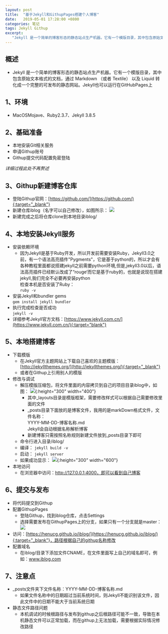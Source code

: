 ```yaml
---
layout: post
title:  "基于Jekyll和GithupPages搭建个人博客"
date:   2019-05-01 17:28:00 +0800
categories: 笔记
tags: Jekyll Githup 
excerpt: 
   "Jekyll 是一个简单的博客形态的静态站点生产机器。它有一个模版目录，其中包含原始文本格式的文档，通过 Markdown （或者 Textile）  以及 Liquid 转化成一个完整的可发布的静态网站。Jekyll也可以运行在GitHubPages上"
---
```



## 概述
+ Jekyll 是一个简单的博客形态的静态站点生产机器。它有一个模版目录，其中包含原始文本格式的文档，通过 Markdown （或者 Textile） 以及 Liquid 转化成一个完整的可发布的静态网站。Jekyll也可以运行在GitHubPages上

## 1、环境
+ MacOSMojave、Ruby2.3.7、Jekyll 3.8.5

## 2、基础准备
+ 本地安装Git相关服务
+ 申请Githup账号
+ Githup提交代码配置免密登陆

*详细过程此处不再赘述*

## 3、Githup新建博客仓库
+ 登陆Githup官网：[https://github.com/](https://github.com/){:target="_blank"}
+ 新建仓库iblog（名字可以自己修改），如图所示：
![]({{site.baseUrl}}/images/blog/20190501_01/0.png)
+ 新建完成之后将仓库clone到本地目录iblog/

## 4、本地安装Jekyll服务
+ 安装依赖环境  
   + 因为Jekyll是基于Ruby开发，所以开发前需要安装Ruby，Jekyll3.0之前，有一个语法高亮插件"Pygments"，它是基于python的，所以才会有各种教程里面都说搭建jekyll之前需要python环境,但是,jekyll3.0以后，语法高亮插件已经默认改成了“rouge‘而它是基于ruby的，也就是说现在搭建jekyll,我们完全不必要再安装python  
   检查本机是否安装了Ruby：  
   `ruby -v`
+ 安装Jekyll和bundler gems  
   `gem install jekyll bundler`
+ 执行完成检查是否成功  
   `jekyll -v` 
+ 详细参考Jekyll官方文档：[https://www.jekyll.com.cn/](https://www.jekyll.com.cn/){:target="blank"}

## 5、本地搭建博客
+ 下载模版
   + 在Jekyll官方主题网站上下载自己喜欢的主题模版：[http://jekyllthemes.org/](http://jekyllthemes.org/){:target="_blank"} 
   + 或者在Githup上引用别人的模版
+ 修改与调试
   + 解压模版压缩包，将文件里面的内容拷贝到自己的项目目录iblog中，如图：
   ![]({{site.baseUrl}}/images/blog/20190501_01/1.png){:height="300" width="400"}
      + 其中_layouts目录是模版框架，需要修改样式可以根据自己需要修改里面的文件
      + _posts目录下面放的是博客文件，我用的是markDown格式文件，文件名称：  
      	YYYY-MM-DD-博客名称.md  
      	Jekyll会自动根据名称解析博客
      + 新建博客只需按照名称规则新建文件放到_posts目录下即可
   + 命令行进入目录/iblog/
   + 编译：
   `jekyll build -v`
   + 启动：
   `jekyll server`
   + 如果成功显示：
   ![]({{site.baseUrl}}/images/blog/20190501_01/2.png){:height="300" width="600"}
+ 本地访问
   + 在浏览器中访问：http://127.0.0.1:4000，即可以看到自己博客

## 6、提交与发布
+ 将代码提交到Githup
+ 配置GithupPages
   + 登陆Githup，找到iblog仓库，点击Settings
   + 选择需要发布在GithupPages上的分支，如果只有一个分支就是master：
   ![]({{site.baseUrl}}/images/blog/20190501_01/3.png)
+ 访问：[https://henucg.github.io/iblog/](https://henucg.github.io/iblog/){:target="_blank"}，路径根据自己的githup名称修改
+ 配置域名
   + 在iblog/目录下添加文件CNAME，在文件里面写上自己的域名即可，例如：www.iblog.com

## 7、注意点
+ _posts文件夹下文件名称：YYYY-MM-DD-博客名称.md
   + 如果文件名称中的日期超过当前系统时间，则Jekyll不能识别该文件，因此文件中的日期不能大于当前系统日期
+ 静态文件路径问题
   + 本机调试的时候根路径与发布到githup之后根路径可能不一致，导致在本机静态文件可以正常加载，而在githup上无法加载，需要根据实际情况修改路径